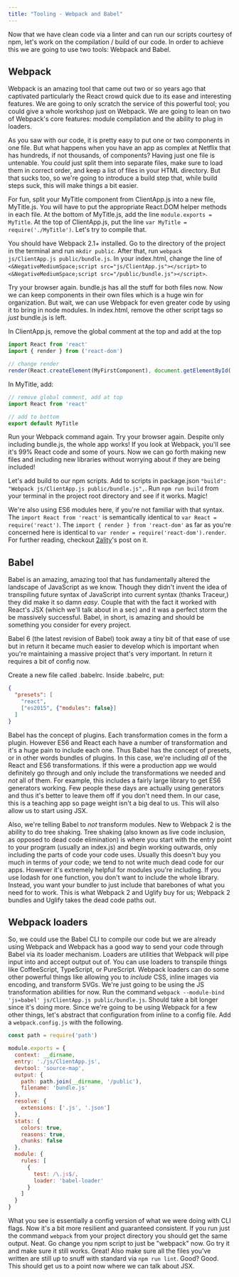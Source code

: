 ```yaml
---
title: "Tooling - Webpack and Babel"
---
```


Now that we have clean code via a linter and can run our scripts courtesy of npm, let's work on the compilation / build of our code. In order to achieve this we are going to use two tools: Webpack and Babel.

## Webpack

Webpack is an amazing tool that came out two or so years ago that captivated particularly the React crowd quick due to its ease and interesting features. We are going to only scratch the service of this powerful tool; you could give a whole workshop just on Webpack. We are going to lean on two of Webpack's core features: module compilation and the ability to plug in loaders.

As you saw with our code, it is pretty easy to put one or two components in one file. But what happens when you have an app as complex at Netflix that has hundreds, if not thousands, of components? Having just one file is untenable. You _could_ just split them into separate files, make sure to load them in correct order, and keep a list of files in your HTML directory. But that sucks too, so we're going to introduce a build step that, while build steps suck, this will make things a bit easier.

For fun, split your MyTitle component from ClientApp.js into a new file, MyTitle.js. You will have to put the appropriate React.DOM helper methods in each file. At the bottom of MyTitle.js, add the line `module.exports = MyTitle`. At the top of ClientApp.js, put the line `var MyTitle = require('./MyTitle')`. Let's try to compile that.

You should have Webpack 2.1+ installed. Go to the directory of the project in the terminal and run `mkdir public`. After that, run `webpack js/ClientApp.js public/bundle.js`. In your index.html, change the line of `<&NegativeMediumSpace;script src="js/ClientApp.js"></script>` to `<&NegativeMediumSpace;script src="/public/bundle.js"></script>`.

Try your browser again. bundle.js has all the stuff for both files now. Now we can keep components in their own files which is a huge win for organization. But wait, we can use Webpack for even greater code by using it to bring in node modules. In index.html, remove the other script tags so _just_ bundle.js is left.

In ClientApp.js, remove the global comment at the top and add at the top

```javascript
import React from 'react'
import { render } from ('react-dom')

// change render
render(React.createElement(MyFirstComponent), document.getElementById('app'))
```

In MyTitle, add:

```javascript
// remove global comment, add at top
import React from 'react'

// add to bottom
export default MyTitle
```

Run your Webpack command again. Try your browser again. Despite only including bundle.js, the whole app works! If you look at Webpack, you'll see it's 99% React code and some of yours. Now we can go forth making new files and including new libraries without worrying about if they are being included!

Let's add build to our npm scripts. Add to scripts in package.json `"build": "Webpack js/ClientApp.js public/bundle.js",`. Run `npm run build` from your terminal in the project root directory and see if it works. Magic!

We're also using ES6 modules here, if you're not familiar with that syntax. The `import React from 'react'` is semantically identical to `var React = require('react')`. The `import { render } from 'react-dom'` as far as you're concerned here is identical to `var render = require('react-dom').render`. For further reading, checkout [2ality][es6-modules]'s post on it.

## Babel

Babel is an amazing, amazing tool that has fundamentally altered the landscape of JavaScript as we know. Though they didn't invent the idea of transpiling future syntax of JavaScript into current syntax (thanks Traceur,) they did make it so damn _easy_. Couple that with the fact it worked with React's JSX (which we'll talk about in a sec) and it was a perfect storm the be massively successful. Babel, in short, is amazing and should be something you consider for every project.

Babel 6 (the latest revision of Babel) took away a tiny bit of that ease of use but in return it became much easier to develop which is important  when you're maintaining a massive project that's very important. In return it requires a bit of config now.

Create a new file called .babelrc. Inside .babelrc, put:

```json
{
  "presets": [
    "react",
    ["es2015", {"modules": false}]
  ]
}
```

Babel has the concept of plugins. Each transformation comes in the form a plugin. However ES6 and React each have a number of transformation and it's a huge pain to include each one. Thus Babel has the concept of presets, or in other words bundles of plugins. In this case, we're including _all_ of the React and ES6 transformations. If this were a production app we would definitely go through and only include the transformations we needed and _not_ all of them. For example, this includes a fairly large library to get ES6 generators working. Few people these days are actually using generators and thus it's better to leave them off if you don't need them. In our case, this is a teaching app so page weight isn't a big deal to us. This will also allow us to start using JSX.

Also, we're telling Babel to _not_ transform modules. New to Webpack 2 is the ability to do tree shaking. Tree shaking (also known as live code inclusion, as opposed to dead code elimination) is where you start with the entry point to your program (usually an index.js) and begin working outwards, only including the parts of code your code uses. Usually this doesn't buy you much in terms of _your_ code; we tend to not write much dead code for our apps. However it's extremely helpful for modules you're including. If you use lodash for one function, you don't want to include the whole library. Instead, you want your bundler to just include that barebones of what you need for to work. This is what Webpack 2 and Uglify buy for us; Webpack 2 bundles and Uglify takes the dead code paths out.


## Webpack loaders

So, we could use the Babel CLI to compile our code but we are already using Webpack and Webpack has a good way to send your code through Babel via its loader mechanism. Loaders are utilities that Webpack will pipe input into and accept output out of. You can use loaders to transpile things like CoffeeScript, TypeScript, or PureScript. Webpack loaders can do some other powerful things like allowing you to _include_ CSS, inline images via encoding, and transform SVGs. We're just going to be using the JS transformation abilities for now. Run the command `webpack --module-bind 'js=babel' js/ClientApp.js public/bundle.js`. Should take a bit longer since it's doing more. Since we're going to be using Webpack for a few other things, let's abstract that configuration from inline to a config file. Add a `webpack.config.js` with the following.

```javascript
const path = require('path')

module.exports = {
  context: __dirname,
  entry: './js/ClientApp.js',
  devtool: 'source-map',
  output: {
    path: path.join(__dirname, '/public'),
    filename: 'bundle.js'
  },
  resolve: {
    extensions: ['.js', '.json']
  },
  stats: {
    colors: true,
    reasons: true,
    chunks: false
  },
  module: {
    rules: [
      {
        test: /\.js$/,
        loader: 'babel-loader'
      }
    ]
  }
}

```

What you see is essentially a config version of what we were doing with CLI flags. Now it's a bit more resilient and guaranteed consistent. If you run just the command `webpack` from your project directory you should get the same output. Neat. Go change you npm script to just be "webpack" now. Go try it and make sure it still works. Great! Also make sure all the files you've written are still up to snuff with standard via `npm run lint`. Good? Good. This should get us to a point now where we can talk about JSX.

[es6-modules]: http://www.2ality.com/2014/09/es6-modules-final.html

